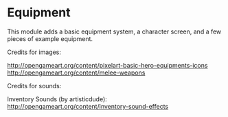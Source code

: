 Equipment
============

This module adds a basic equipment system, a character screen, and a few pieces of example equipment.


Credits for images:

http://opengameart.org/content/pixelart-basic-hero-equipments-icons
http://opengameart.org/content/melee-weapons

Credits for sounds:

Inventory Sounds (by artisticdude): http://opengameart.org/content/inventory-sound-effects
